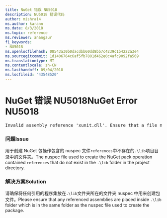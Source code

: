 ```yaml
---
title: NuGet 错误 NU5018
description: NU5018 错误代码
author: mishra14
ms.author: karann
ms.date: 8/3/2018
ms.topic: reference
ms.reviewer: anangaur
f1_keywords:
- NU5018
ms.openlocfilehash: 08543a30b0dacdbb60dd8bb7c4239c1b4222a3e4
ms.sourcegitcommit: 1d1406764c6af5fb7801d462e0c4afc9092fa569
ms.translationtype: MT
ms.contentlocale: zh-CN
ms.lasthandoff: 09/04/2018
ms.locfileid: "43548520"
---
```

# <a name="nuget-error-nu5018"></a><span data-ttu-id="fea27-103">NuGet 错误 NU5018</span><span class="sxs-lookup"><span data-stu-id="fea27-103">NuGet Error NU5018</span></span>
<pre>Invalid assembly reference 'xunit.dll'. Ensure that a file named 'xunit.dll' exists in the lib directory.</pre>

### <a name="issue"></a><span data-ttu-id="fea27-104">问题</span><span class="sxs-lookup"><span data-stu-id="fea27-104">Issue</span></span>

<span data-ttu-id="fea27-105">用于创建 NuGet 包操作包含的 nuspec 文件`references`中不存在的`.\lib`项目目录中的文件夹。</span><span class="sxs-lookup"><span data-stu-id="fea27-105">The nuspec file used to create the NuGet pack operation contained `references` that do not exist in the `.\lib` folder in the project directory.</span></span>


### <a name="solution"></a><span data-ttu-id="fea27-106">解决方案</span><span class="sxs-lookup"><span data-stu-id="fea27-106">Solution</span></span>

<span data-ttu-id="fea27-107">请确保将任何引用的程序集放在`.\lib`文件夹所在的文件夹 nuspec 中用来创建包文件。</span><span class="sxs-lookup"><span data-stu-id="fea27-107">Please ensure that any referenced assemblies are placed inside `.\lib` folder which is in the same folder as the nuspec file used to create the package.</span></span>


